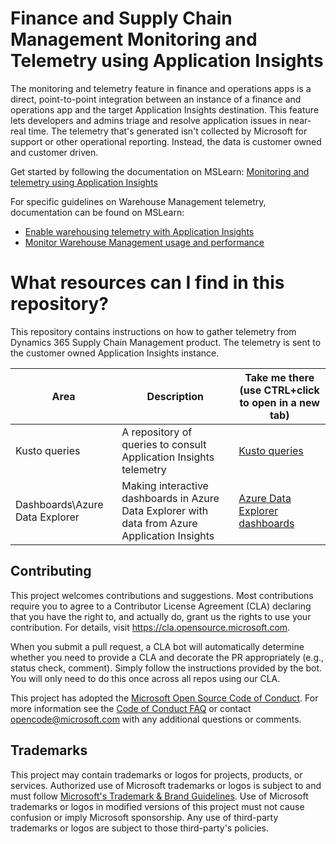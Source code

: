 # Finance and Supply Chain Management Monitoring and Telemetry using Application Insights
The monitoring and telemetry feature in finance and operations apps is a direct, point-to-point integration between an instance of a 
finance and operations app and the target Application Insights destination. This feature lets developers and admins triage and resolve 
application issues in near-real time. The telemetry that's generated isn't collected by Microsoft for support or other operational reporting. 
Instead, the data is customer owned and customer driven.

Get started by following the documentation on MSLearn: [Monitoring and telemetry using Application Insights](https://learn.microsoft.com/en-us/dynamics365/fin-ops-core/dev-itpro/sysadmin/monitoring-and-telemetry-appinsights)

For specific guidelines on Warehouse Management telemetry, documentation can be found on MSLearn:
- [Enable warehousing telemetry with Application Insights](https://learn.microsoft.com/en-us/dynamics365/supply-chain/warehousing/application-insights-warehousing)
- [Monitor Warehouse Management usage and performance](https://learn.microsoft.com/en-us/dynamics365/supply-chain/warehousing/application-insights-monitor-usage-performance)

# What resources can I find in this repository?
This repository contains instructions on how to gather telemetry from Dynamics 365 Supply Chain Management product.
The telemetry is sent to the customer owned Application Insights instance.

| Area  | Description  | Take me there (use CTRL+click to open in a new tab) |
| ------ | ------ | ------ |
| Kusto queries | A repository of queries to consult Application Insights telemetry | [Kusto queries](KustoQueries") |
| Dashboards\Azure Data Explorer | Making interactive dashboards in Azure Data Explorer with data from Azure Application Insights | [Azure Data Explorer dashboards](Dashboards/AzureDataExplorer/) |

## Contributing

This project welcomes contributions and suggestions.  Most contributions require you to agree to a
Contributor License Agreement (CLA) declaring that you have the right to, and actually do, grant us
the rights to use your contribution. For details, visit https://cla.opensource.microsoft.com.

When you submit a pull request, a CLA bot will automatically determine whether you need to provide
a CLA and decorate the PR appropriately (e.g., status check, comment). Simply follow the instructions
provided by the bot. You will only need to do this once across all repos using our CLA.

This project has adopted the [Microsoft Open Source Code of Conduct](https://opensource.microsoft.com/codeofconduct/).
For more information see the [Code of Conduct FAQ](https://opensource.microsoft.com/codeofconduct/faq/) or
contact [opencode@microsoft.com](mailto:opencode@microsoft.com) with any additional questions or comments.

## Trademarks

This project may contain trademarks or logos for projects, products, or services. Authorized use of Microsoft 
trademarks or logos is subject to and must follow 
[Microsoft's Trademark & Brand Guidelines](https://www.microsoft.com/en-us/legal/intellectualproperty/trademarks/usage/general).
Use of Microsoft trademarks or logos in modified versions of this project must not cause confusion or imply Microsoft sponsorship.
Any use of third-party trademarks or logos are subject to those third-party's policies.
